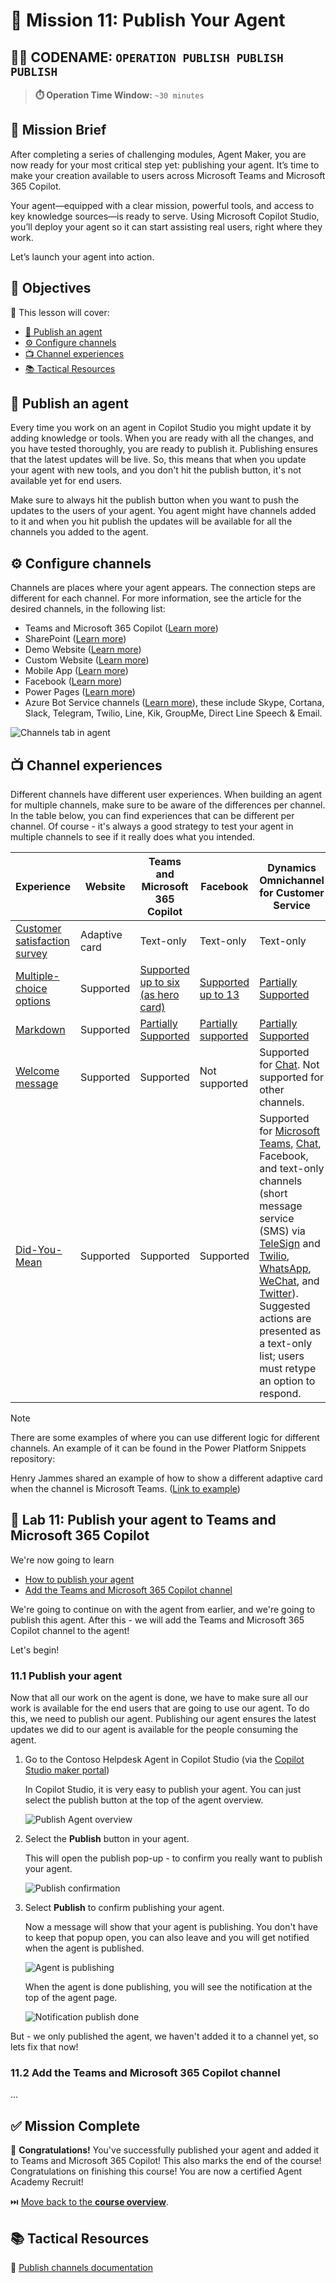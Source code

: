# 🚨 Mission 11: Publish Your Agent

## 🕵️‍♂️ CODENAME: `OPERATION PUBLISH PUBLISH PUBLISH`

> **⏱️ Operation Time Window:** `~30 minutes`  

## 🎯 Mission Brief

After completing a series of challenging modules, Agent Maker, you are now ready for your most critical step yet: publishing your agent. It’s time to make your creation available to users across Microsoft Teams and Microsoft 365 Copilot.

Your agent—equipped with a clear mission, powerful tools, and access to key knowledge sources—is ready to serve. Using Microsoft Copilot Studio, you’ll deploy your agent so it can start assisting real users, right where they work.

Let’s launch your agent into action.

## 🔎 Objectives

📖 This lesson will cover:

- [🚀 Publish an agent](#-publish-an-agent)
- [⚙️ Configure channels](#️-configure-channels)
- [📺 Channel experiences](#-channel-experiences)
- [📚 Tactical Resources](#-tactical-resources)

## 🚀 Publish an agent

Every time you work on an agent in Copilot Studio you might update it by adding knowledge or tools. When you are ready with all the changes, and you have tested thoroughly, you are ready to publish it. Publishing ensures that the latest updates will be live. So, this means that when you update your agent with new tools, and you don't hit the publish button, it's not available yet for end users.

Make sure to always hit the publish button when you want to push the updates to the users of your agent. You agent might have channels added to it and when you hit publish the updates will be available for all the channels you added to the agent.

## ⚙️ Configure channels

Channels are places where your agent appears. The connection steps are different for each channel. For more information, see the article for the desired channels, in the following list:

- Teams and Microsoft 365 Copilot ([Learn more](https://learn.microsoft.com/microsoft-copilot-studio/publication-add-bot-to-microsoft-teams))
- SharePoint ([Learn more](https://learn.microsoft.com/microsoft-copilot-studio/publication-add-bot-to-sharepoint))
- Demo Website ([Learn more](https://learn.microsoft.com/microsoft-copilot-studio/publication-connect-bot-to-web-channels))
- Custom Website ([Learn more](https://learn.microsoft.com/microsoft-copilot-studio/publication-connect-bot-to-web-channels))
- Mobile App ([Learn more](https://learn.microsoft.com/microsoft-copilot-studio/publication-connect-bot-to-custom-application))
- Facebook ([Learn more](https://learn.microsoft.com/microsoft-copilot-studio/publication-add-bot-to-facebook))
- Power Pages ([Learn more](https://learn.microsoft.com/microsoft-copilot-studio/publication-add-bot-to-power-pages))
- Azure Bot Service channels ([Learn more](https://learn.microsoft.com/microsoft-copilot-studio/publication-connect-bot-to-azure-bot-service-channels)), these include Skype, Cortana, Slack, Telegram, Twilio, Line, Kik, GroupMe, Direct Line Speech & Email.

![Channels tab in agent](./assets/channels.png)

## 📺 Channel experiences

Different channels have different user experiences. When building an agent for multiple channels, make sure to be aware of the differences per channel. In the table below, you can find experiences that can be different per channel. Of course - it's always a good strategy to test your agent in multiple channels to see if it really does what you intended.

| Experience                        | Website       | Teams and Microsoft 365 Copilot         | Facebook                 | Dynamics Omnichannel for Customer Service                   |
| --------------------------------- | ------------- | --------------------------------------- | ------------------------ | ----------------------------------------------------------- |
| [Customer satisfaction survey][1] | Adaptive card | Text-only                               | Text-only                | Text-only                                                   |
| [Multiple-choice options][1]      | Supported     | [Supported up to six (as hero card)][4] | [Supported up to 13][6]  | [Partially Supported][8]                                    |
| [Markdown][2]                     | Supported     | [Partially Supported][5]                | [Partially supported][7] | [Partially Supported][9]                                    |
| [Welcome message][1]              | Supported     | Supported                               | Not supported            | Supported for [Chat][10]. Not supported for other channels. |
| [Did-You-Mean][3]                 | Supported     | Supported                               | Supported                | Supported for [Microsoft Teams][11], [Chat][10], Facebook, and text-only channels (short message service (SMS) via [TeleSign][12] and [Twilio][13], [WhatsApp][14], [WeChat][15], and [Twitter][16]). Suggested actions are presented as a text-only list; users must retype an option to respond. |

[1]: https://learn.microsoft.com/microsoft-copilot-studio/authoring-create-edit-topics
[2]: https://daringfireball.net/projects/markdown/
[3]: https://learn.microsoft.com/microsoft-copilot-studio/advanced-ai-features
[4]: https://learn.microsoft.com/microsoftteams/platform/concepts/cards/cards-reference#hero-card
[5]: https://learn.microsoft.com/microsoftteams/platform/bots/how-to/format-your-bot-messages#text-only-messages
[6]: https://developers.facebook.com/docs/messenger-platform/send-messages/quick-replies/
[7]: https://www.facebook.com/help/147348452522644?helpref=related
[8]: https://learn.microsoft.com/dynamics365/customer-service/asynchronous-channels#suggested-actions-support
[9]: https://learn.microsoft.com/dynamics365/customer-service/asynchronous-channels#preview-support-for-formatted-messages
[10]: https://learn.microsoft.com/dynamics365/customer-service/set-up-chat-widget
[11]: https://learn.microsoft.com/dynamics365/customer-service/configure-microsoft-teams
[12]: https://learn.microsoft.com/dynamics365/customer-service/configure-sms-channel
[13]: https://learn.microsoft.com/dynamics365/customer-service/configure-sms-channel-twilio
[14]: https://learn.microsoft.com/dynamics365/customer-service/configure-whatsapp-channel
[15]: https://learn.microsoft.com/dynamics365/customer-service/configure-wechat-channel
[16]: https://learn.microsoft.com/dynamics365/customer-service/configure-twitter-channel

> [!NOTE]
> There are some examples of where you can use different logic for different channels. An example of it can be found in the Power Platform Snippets repository:
>
> Henry Jammes shared an example of how to show a different adaptive card when the channel is Microsoft Teams. ([Link to example](https://github.com/pnp/powerplatform-snippets/blob/main/copilot-studio/multiple-topics-matched-topic/source/multiple-topics-matched.yaml#L40))

## 🧪 Lab 11: Publish your agent to Teams and Microsoft 365 Copilot

We're now going to learn

- [How to publish your agent](#111-publish-your-agent)
- [Add the Teams and Microsoft 365 Copilot channel](#112-add-the-teams-and-microsoft-365-copilot-channel)

We're going to continue on with the agent from earlier, and we're going to publish this agent. After this - we will add the Teams and Microsoft 365 Copilot channel to the agent!

Let's begin!

### 11.1 Publish your agent

Now that all our work on the agent is done, we have to make sure all our work is available for the end users that are going to use our agent. To do this, we need to publish our agent. Publishing our agent ensures the latest updates we did to our agent is available for the people consuming the agent.

1. Go to the Contoso Helpdesk Agent in Copilot Studio (via the [Copilot Studio maker portal](https://copilotstudio.microsoft.com))

    In Copilot Studio, it is very easy to publish your agent. You can just select the publish button at the top of the agent overview.

    ![Publish Agent overview](./assets/publish.png)

1. Select the **Publish** button in your agent.

    This will open the publish pop-up - to confirm you really want to publish your agent.

    ![Publish confirmation](./assets/publish-popup.png)

1. Select **Publish** to confirm publishing your agent.

    Now a message will show that your agent is publishing. You don't have to keep that popup open, you can also leave and you will get notified when the agent is published.

    ![Agent is publishing](./assets/publishing.png)

    When the agent is done publishing, you will see the notification at the top of the agent page.

    ![Notification publish done](./assets/publish-notification.png)

But - we only published the agent, we haven't added it to a channel yet, so lets fix that now!

### 11.2 Add the Teams and Microsoft 365 Copilot channel

...

## ✅ Mission Complete

🎉 **Congratulations!** You've successfully published your agent and added it to Teams and Microsoft 365 Copilot! This also marks the end of the course! Congratulations on finishing this course! You are now a certified Agent Academy Recruit!

⏭️ [Move back to the **course overview**](./../README.md).

## 📚 Tactical Resources

🔗 [Publish channels documentation](https://learn.microsoft.com/microsoft-copilot-studio/publication-fundamentals-publish-channels)
